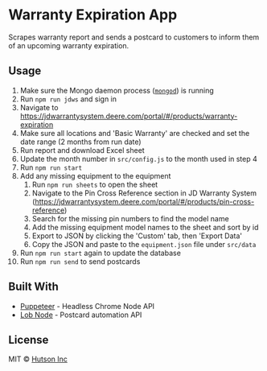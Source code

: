 # Warranty Expiration App

Scrapes warranty report and sends a postcard to customers to inform them of an upcoming warranty expiration.

## Usage

1. Make sure the Mongo daemon process ([`mongod`](https://docs.mongodb.com/manual/reference/program/mongod/)) is running
2. Run `npm run jdws` and sign in
3. Navigate to https://jdwarrantysystem.deere.com/portal/#/products/warranty-expiration
4. Make sure all locations and 'Basic Warranty' are checked and set the date range (2 months from run date)
5. Run report and download Excel sheet
6. Update the month number in `src/config.js` to the month used in step 4
7. Run `npm run start`
8. Add any missing equipment to the equipment
    1. Run `npm run sheets` to open the sheet
    2. Navigate to the Pin Cross Reference section in JD Warranty System (https://jdwarrantysystem.deere.com/portal/#/products/pin-cross-reference)
    3. Search for the missing pin numbers to find the model name
    4. Add the missing equipment model names to the sheet and sort by id
    5. Export to JSON by clicking the 'Custom' tab, then 'Export Data'
    6. Copy the JSON and paste to the `equipment.json` file under `src/data`
9. Run `npm run start` again to update the database
10. Run `npm run send` to send postcards

## Built With

* [Puppeteer](https://github.com/GoogleChrome/puppeteer) - Headless Chrome Node API
* [Lob Node](https://github.com/lob/lob-node) - Postcard automation API

## License

MIT © [Hutson Inc](https://www.hutsoninc.com)